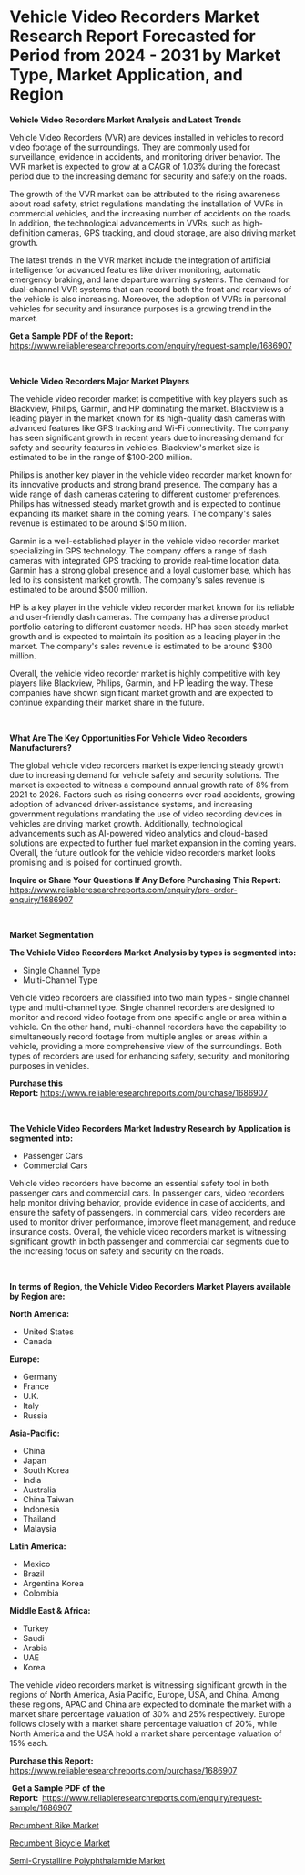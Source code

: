 <p><h1>Vehicle Video Recorders Market Research Report Forecasted for Period from 2024 -  2031 by Market Type, Market Application, and Region</h1></p><p><strong>Vehicle Video Recorders Market Analysis and Latest Trends</strong></p>
<p><p>Vehicle Video Recorders (VVR) are devices installed in vehicles to record video footage of the surroundings. They are commonly used for surveillance, evidence in accidents, and monitoring driver behavior. The VVR market is expected to grow at a CAGR of 1.03% during the forecast period due to the increasing demand for security and safety on the roads.</p><p>The growth of the VVR market can be attributed to the rising awareness about road safety, strict regulations mandating the installation of VVRs in commercial vehicles, and the increasing number of accidents on the roads. In addition, the technological advancements in VVRs, such as high-definition cameras, GPS tracking, and cloud storage, are also driving market growth.</p><p>The latest trends in the VVR market include the integration of artificial intelligence for advanced features like driver monitoring, automatic emergency braking, and lane departure warning systems. The demand for dual-channel VVR systems that can record both the front and rear views of the vehicle is also increasing. Moreover, the adoption of VVRs in personal vehicles for security and insurance purposes is a growing trend in the market.</p></p>
<p><strong>Get a Sample PDF of the Report:&nbsp;</strong> <a href="https://www.reliableresearchreports.com/enquiry/request-sample/1686907">https://www.reliableresearchreports.com/enquiry/request-sample/1686907</a></p>
<p>&nbsp;</p>
<p><strong>Vehicle Video Recorders Major Market Players</strong></p>
<p><p>The vehicle video recorder market is competitive with key players such as Blackview, Philips, Garmin, and HP dominating the market. Blackview is a leading player in the market known for its high-quality dash cameras with advanced features like GPS tracking and Wi-Fi connectivity. The company has seen significant growth in recent years due to increasing demand for safety and security features in vehicles. Blackview's market size is estimated to be in the range of $100-200 million.</p><p>Philips is another key player in the vehicle video recorder market known for its innovative products and strong brand presence. The company has a wide range of dash cameras catering to different customer preferences. Philips has witnessed steady market growth and is expected to continue expanding its market share in the coming years. The company's sales revenue is estimated to be around $150 million.</p><p>Garmin is a well-established player in the vehicle video recorder market specializing in GPS technology. The company offers a range of dash cameras with integrated GPS tracking to provide real-time location data. Garmin has a strong global presence and a loyal customer base, which has led to its consistent market growth. The company's sales revenue is estimated to be around $500 million.</p><p>HP is a key player in the vehicle video recorder market known for its reliable and user-friendly dash cameras. The company has a diverse product portfolio catering to different customer needs. HP has seen steady market growth and is expected to maintain its position as a leading player in the market. The company's sales revenue is estimated to be around $300 million.</p><p>Overall, the vehicle video recorder market is highly competitive with key players like Blackview, Philips, Garmin, and HP leading the way. These companies have shown significant market growth and are expected to continue expanding their market share in the future.</p></p>
<p>&nbsp;</p>
<p><strong>What Are The Key Opportunities For Vehicle Video Recorders Manufacturers?</strong></p>
<p><p>The global vehicle video recorders market is experiencing steady growth due to increasing demand for vehicle safety and security solutions. The market is expected to witness a compound annual growth rate of 8% from 2021 to 2026. Factors such as rising concerns over road accidents, growing adoption of advanced driver-assistance systems, and increasing government regulations mandating the use of video recording devices in vehicles are driving market growth. Additionally, technological advancements such as AI-powered video analytics and cloud-based solutions are expected to further fuel market expansion in the coming years. Overall, the future outlook for the vehicle video recorders market looks promising and is poised for continued growth.</p></p>
<p><strong>Inquire or Share Your Questions If Any Before Purchasing This Report:</strong> <a href="https://www.reliableresearchreports.com/enquiry/pre-order-enquiry/1686907">https://www.reliableresearchreports.com/enquiry/pre-order-enquiry/1686907</a></p>
<p>&nbsp;</p>
<p><strong>Market Segmentation</strong></p>
<p><strong>The Vehicle Video Recorders Market Analysis by types is segmented into:</strong></p>
<p><ul><li>Single Channel Type</li><li>Multi-Channel Type</li></ul></p>
<p><p>Vehicle video recorders are classified into two main types - single channel type and multi-channel type. Single channel recorders are designed to monitor and record video footage from one specific angle or area within a vehicle. On the other hand, multi-channel recorders have the capability to simultaneously record footage from multiple angles or areas within a vehicle, providing a more comprehensive view of the surroundings. Both types of recorders are used for enhancing safety, security, and monitoring purposes in vehicles.</p></p>
<p><strong>Purchase this Report:&nbsp;</strong><a href="https://www.reliableresearchreports.com/purchase/1686907">https://www.reliableresearchreports.com/purchase/1686907</a></p>
<p>&nbsp;</p>
<p><strong>The Vehicle Video Recorders Market Industry Research by Application is segmented into:</strong></p>
<p><ul><li>Passenger Cars</li><li>Commercial Cars</li></ul></p>
<p><p>Vehicle video recorders have become an essential safety tool in both passenger cars and commercial cars. In passenger cars, video recorders help monitor driving behavior, provide evidence in case of accidents, and ensure the safety of passengers. In commercial cars, video recorders are used to monitor driver performance, improve fleet management, and reduce insurance costs. Overall, the vehicle video recorders market is witnessing significant growth in both passenger and commercial car segments due to the increasing focus on safety and security on the roads.</p></p>
<p>&nbsp;</p>
<p><strong>In terms of Region, the Vehicle Video Recorders Market Players available by Region are:</strong></p>
<p>
    <p> <strong> North America: </strong>
        <ul>
            <li>United States</li>
            <li>Canada</li>
        </ul>
        </p> 
    <p> <strong> Europe: </strong>
        <ul>
            <li>Germany</li>
            <li>France</li>
            <li>U.K.</li>
            <li>Italy</li>
            <li>Russia</li>
        </ul>
        </p> 
    <p> <strong> Asia-Pacific: </strong>
        <ul>
            <li>China</li>
            <li>Japan</li>
            <li>South Korea</li>
            <li>India</li>
            <li>Australia</li>
            <li>China Taiwan</li>
            <li>Indonesia</li>
            <li>Thailand</li>
            <li>Malaysia</li>
        </ul>
        </p> 
    <p> <strong> Latin America: </strong>
        <ul>
            <li>Mexico</li>
            <li>Brazil</li>
            <li>Argentina Korea</li>
            <li>Colombia</li>
        </ul>
        </p> 
    <p> <strong> Middle East & Africa: </strong>
        <ul>
            <li>Turkey</li>
            <li>Saudi</li>
            <li>Arabia</li>
            <li>UAE</li>
            <li>Korea</li>
        </ul>
    </p>
    </p>
<p><p>The vehicle video recorders market is witnessing significant growth in the regions of North America, Asia Pacific, Europe, USA, and China. Among these regions, APAC and China are expected to dominate the market with a market share percentage valuation of 30% and 25% respectively. Europe follows closely with a market share percentage valuation of 20%, while North America and the USA hold a market share percentage valuation of 15% each.</p></p>
<p><strong>Purchase this Report: </strong><a href="https://www.reliableresearchreports.com/purchase/1686907">https://www.reliableresearchreports.com/purchase/1686907</a></p>
<p>&nbsp;<strong>Get a Sample PDF of the Report:&nbsp;&nbsp;</strong><a href="https://www.reliableresearchreports.com/enquiry/request-sample/1686907">https://www.reliableresearchreports.com/enquiry/request-sample/1686907</a></p>
<p><strong></strong></p>
<p><p><a href="https://github.com/edytherolanlouisejk1miz0wig/Market-Research-Report-List-1/blob/main/recumbent-bike-market.md">Recumbent Bike Market</a></p><p><a href="https://github.com/peachesmcdowel1/Market-Research-Report-List-1/blob/main/recumbent-bicycle-market.md">Recumbent Bicycle Market</a></p><p><a href="https://view.publitas.com/reportprime-1/semi-crystalline-polyphthalamide-market-size-share-trends-analysis-report-by-application-regional-outlook-competitive-strategies-and-segment-forecasts-2023-2030/">Semi-Crystalline Polyphthalamide Market</a></p></p>